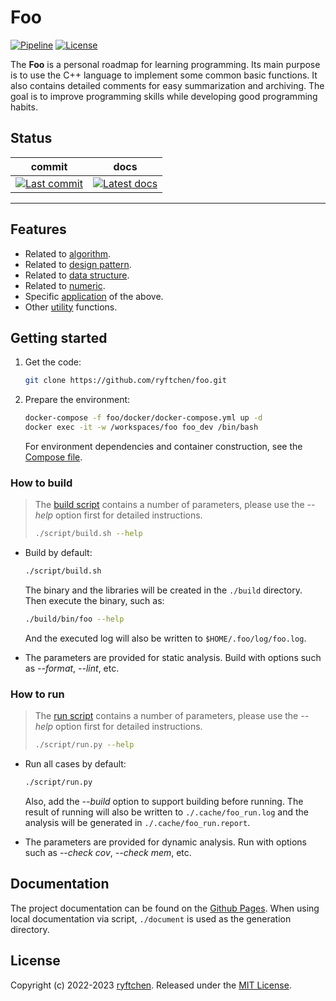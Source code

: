 # Foo

[![Pipeline](https://img.shields.io/github/actions/workflow/status/ryftchen/foo/pipeline.yml?branch=master&label=pipeline&logo=github&logoColor=white)](https://github.com/ryftchen/foo/actions/workflows/pipeline.yml) [![License](https://img.shields.io/github/license/ryftchen/foo?label=license&logo=github&logoColor=white)](https://github.com/ryftchen/foo/blob/master/LICENSE)

The **Foo** is a personal roadmap for learning programming. Its main purpose is to use the C++ language to implement some common basic functions. It also contains detailed comments for easy summarization and archiving. The goal is to improve programming skills while developing good programming habits.

## Status

|commit|docs|
|:-:|:-:|
|[![Last commit](https://img.shields.io/github/last-commit/ryftchen/foo/master?label=last%20commit&logo=git&logoColor=white)](https://github.com/ryftchen/foo/commits/master)|[![Latest docs](https://img.shields.io/github/last-commit/ryftchen/foo/gh-pages?label=latest%20docs&logo=git&logoColor=white)](https://ryftchen.github.io/foo/)|

---

## Features

- Related to [algorithm](https://github.com/ryftchen/foo/tree/master/algorithm).
- Related to [design pattern](https://github.com/ryftchen/foo/tree/master/design_pattern).
- Related to [data structure](https://github.com/ryftchen/foo/tree/master/data_structure).
- Related to [numeric](https://github.com/ryftchen/foo/tree/master/numeric).
- Specific [application](https://github.com/ryftchen/foo/tree/master/application) of the above.
- Other [utility](https://github.com/ryftchen/foo/tree/master/utility) functions.

## Getting started

1. Get the code:

    ```bash
    git clone https://github.com/ryftchen/foo.git
    ```

2. Prepare the environment:

    ```bash
    docker-compose -f foo/docker/docker-compose.yml up -d
    docker exec -it -w /workspaces/foo foo_dev /bin/bash
    ```

    For environment dependencies and container construction, see the [Compose file](https://github.com/ryftchen/foo/blob/master/docker/docker-compose.yml).

### How to build

> The [build script](https://github.com/ryftchen/foo/blob/master/script/build.sh) contains a number of parameters, please use the *-\-help* option first for detailed instructions.
>
> ```bash
> ./script/build.sh --help
> ```

- Build by default:

  ```bash
  ./script/build.sh
  ```

  The binary and the libraries will be created in the `./build` directory. Then execute the binary, such as:

  ```bash
  ./build/bin/foo --help
  ```

  And the executed log will also be written to `$HOME/.foo/log/foo.log`.
- The parameters are provided for static analysis. Build with options such as *-\-format*, *-\-lint*, etc.

### How to run

> The [run script](https://github.com/ryftchen/foo/blob/master/script/run.py) contains a number of parameters, please use the *-\-help* option first for detailed instructions.
>
> ```bash
> ./script/run.py --help
> ```

- Run all cases by default:

  ```bash
  ./script/run.py
  ```

  Also, add the *-\-build* option to support building before running. The result of running will also be written to `./.cache/foo_run.log` and the analysis will be generated in `./.cache/foo_run.report`.

- The parameters are provided for dynamic analysis. Run with options such as *-\-check cov*, *-\-check mem*, etc.

## Documentation

The project documentation can be found on the [Github Pages](https://ryftchen.github.io/foo/). When using local documentation via script, `./document` is used as the generation directory.

## License

Copyright (c) 2022-2023 [ryftchen](https://github.com/ryftchen). Released under the [MIT License](https://github.com/ryftchen/foo/blob/master/LICENSE).
